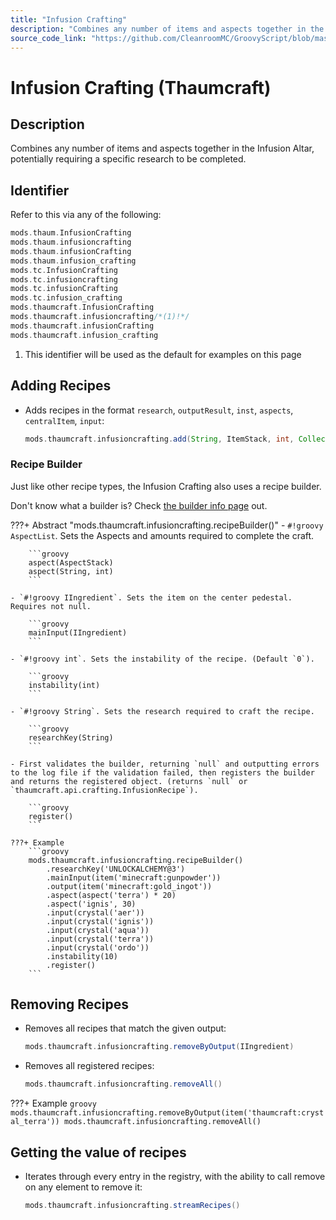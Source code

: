 ```yaml
---
title: "Infusion Crafting"
description: "Combines any number of items and aspects together in the Infusion Altar, potentially requiring a specific research to be completed."
source_code_link: "https://github.com/CleanroomMC/GroovyScript/blob/master/src/main/java/com/cleanroommc/groovyscript/compat/mods/thaumcraft/InfusionCrafting.java"
---
```


# Infusion Crafting (Thaumcraft)

## Description

Combines any number of items and aspects together in the Infusion Altar, potentially requiring a specific research to be completed.

## Identifier

Refer to this via any of the following:

```groovy hl_lines="10"
mods.thaum.InfusionCrafting
mods.thaum.infusioncrafting
mods.thaum.infusionCrafting
mods.thaum.infusion_crafting
mods.tc.InfusionCrafting
mods.tc.infusioncrafting
mods.tc.infusionCrafting
mods.tc.infusion_crafting
mods.thaumcraft.InfusionCrafting
mods.thaumcraft.infusioncrafting/*(1)!*/
mods.thaumcraft.infusionCrafting
mods.thaumcraft.infusion_crafting
```

1. This identifier will be used as the default for examples on this page

## Adding Recipes

- Adds recipes in the format `research`, `outputResult`, `inst`, `aspects`, `centralItem`, `input`:

    ```groovy
    mods.thaumcraft.infusioncrafting.add(String, ItemStack, int, Collection<AspectStack>, IIngredient, IIngredient...)
    ```


### Recipe Builder

Just like other recipe types, the Infusion Crafting also uses a recipe builder.

Don't know what a builder is? Check [the builder info page](../../../groovy/builder.md) out.

???+ Abstract "mods.thaumcraft.infusioncrafting.recipeBuilder()"
    - `#!groovy AspectList`. Sets the Aspects and amounts required to complete the craft.

        ```groovy
        aspect(AspectStack)
        aspect(String, int)
        ```

    - `#!groovy IIngredient`. Sets the item on the center pedestal. Requires not null.

        ```groovy
        mainInput(IIngredient)
        ```

    - `#!groovy int`. Sets the instability of the recipe. (Default `0`).

        ```groovy
        instability(int)
        ```

    - `#!groovy String`. Sets the research required to craft the recipe.

        ```groovy
        researchKey(String)
        ```

    - First validates the builder, returning `null` and outputting errors to the log file if the validation failed, then registers the builder and returns the registered object. (returns `null` or `thaumcraft.api.crafting.InfusionRecipe`).

        ```groovy
        register()
        ```

    ???+ Example
        ```groovy
        mods.thaumcraft.infusioncrafting.recipeBuilder()
            .researchKey('UNLOCKALCHEMY@3')
            .mainInput(item('minecraft:gunpowder'))
            .output(item('minecraft:gold_ingot'))
            .aspect(aspect('terra') * 20)
            .aspect('ignis', 30)
            .input(crystal('aer'))
            .input(crystal('ignis'))
            .input(crystal('aqua'))
            .input(crystal('terra'))
            .input(crystal('ordo'))
            .instability(10)
            .register()
        ```



## Removing Recipes

- Removes all recipes that match the given output:

    ```groovy
    mods.thaumcraft.infusioncrafting.removeByOutput(IIngredient)
    ```

- Removes all registered recipes:

    ```groovy
    mods.thaumcraft.infusioncrafting.removeAll()
    ```

???+ Example
    ```groovy
    mods.thaumcraft.infusioncrafting.removeByOutput(item('thaumcraft:crystal_terra'))
    mods.thaumcraft.infusioncrafting.removeAll()
    ```

## Getting the value of recipes

- Iterates through every entry in the registry, with the ability to call remove on any element to remove it:

    ```groovy
    mods.thaumcraft.infusioncrafting.streamRecipes()
    ```

